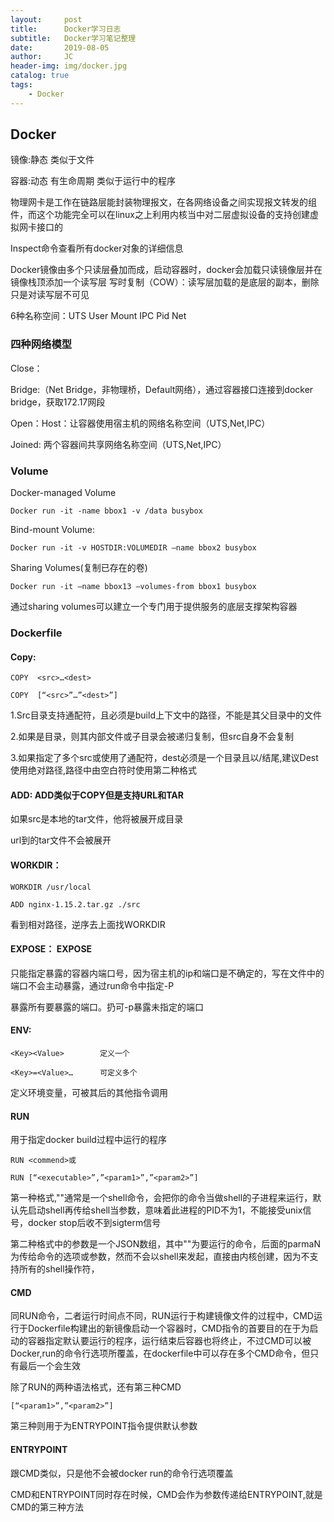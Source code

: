 ```yaml
---
layout:     post
title:      Docker学习日志
subtitle:   Docker学习笔记整理
date:       2019-08-05
author:     JC
header-img: img/docker.jpg
catalog: true
tags:
    - Docker
---
```


## Docker

镜像:静态 类似于文件

容器:动态 有生命周期 类似于运行中的程序

物理网卡是工作在链路层能封装物理报文，在各网络设备之间实现报文转发的组件，而这个功能完全可以在linux之上利用内核当中对二层虚拟设备的支持创建虚拟网卡接口的

Inspect命令查看所有docker对象的详细信息

Docker镜像由多个只读层叠加而成，启动容器时，docker会加载只读镜像层并在镜像栈顶添加一个读写层
写时复制（COW）：读写层加载的是底层的副本，删除只是对读写层不可见

6种名称空间：UTS User Mount IPC Pid Net

### 四种网络模型

Close：

Bridge:（Net Bridge，非物理桥，Default网络），通过容器接口连接到docker bridge，获取172.17网段

Open：Host：让容器使用宿主机的网络名称空间（UTS,Net,IPC）

Joined: 两个容器间共享网络名称空间（UTS,Net,IPC）


### Volume

Docker-managed Volume

	Docker run -it -name bbox1 -v /data busybox

Bind-mount Volume:

	Docker run -it -v HOSTDIR:VOLUMEDIR –name bbox2 busybox

Sharing Volumes(复制已存在的卷)

	Docker run -it –name bbox13 –volumes-from bbox1 busybox

通过sharing volumes可以建立一个专门用于提供服务的底层支撑架构容器

### Dockerfile 

#### Copy:	

	COPY  <src>…<dest>

	COPY  [“<src>”…”<dest>”]

1.Src目录支持通配符，且必须是build上下文中的路径，不能是其父目录中的文件

2.如果<src>是目录，则其内部文件或子目录会被递归复制，但src自身不会复制

3.如果指定了多个src或使用了通配符，dest必须是一个目录且以/结尾,建议Dest使用绝对路径,路径中由空白符时使用第二种格式

#### ADD:	ADD类似于COPY但是支持URL和TAR

如果src是本地的tar文件，他将被展开成目录

url到的tar文件不会被展开

#### WORKDIR：	

	WORKDIR /usr/local

	ADD nginx-1.15.2.tar.gz ./src

看到相对路径，逆序去上面找WORKDIR

#### EXPOSE：	EXPOSE <port>	

只能指定暴露的容器内端口号，因为宿主机的ip和端口是不确定的，写在文件中的端口不会主动暴露，通过run命令中指定-P 

暴露所有要暴露的端口。扔可-p暴露未指定的端口

#### ENV:		

	<Key><Value>		定义一个

	<Key>=<Value>…		可定义多个	

定义环境变量，可被其后的其他指令调用

#### RUN		

用于指定docker build过程中运行的程序

	RUN <commend>或
		
	RUN [“<executable>”,”<param1>”,”<param2>”]

第一种格式,"<commend>"通常是一个shell命令，会把你的命令当做shell的子进程来运行，默认先启动shell再传给shell当参数，意味着此进程的PID不为1，不能接受unix信号，docker stop后收不到sigterm信号
		
第二种格式中的参数是一个JSON数组，其中"<executable>"为要运行的命令，后面的parmaN为传给命令的选项或参数，然而不会以shell来发起，直接由内核创建，因为不支持所有的shell操作符，

#### CMD		

同RUN命令，二者运行时间点不同，RUN运行于构建镜像文件的过程中，CMD运行于Dockerfile构建出的新镜像启动一个容器时，CMD指令的首要目的在于为启动的容器指定默认要运行的程序，运行结束后容器也将终止，不过CMD可以被Docker,run的命令行选项所覆盖，在dockerfile中可以存在多个CMD命令，但只有最后一个会生效

除了RUN的两种语法格式，还有第三种CMD 

	[“<param1>”,”<param2>”]

第三种则用于为ENTRYPOINT指令提供默认参数

#### ENTRYPOINT 

跟CMD类似，只是他不会被docker run的命令行选项覆盖

CMD和ENTRYPOINT同时存在时候，CMD会作为参数传递给ENTRYPOINT,就是CMD的第三种方法
